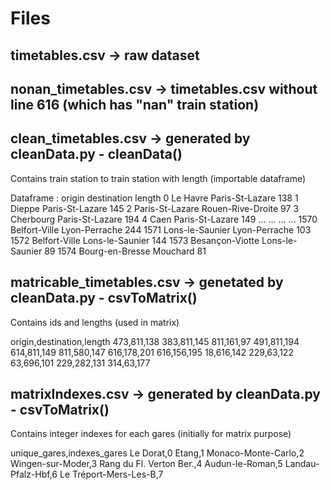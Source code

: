 # Files

## timetables.csv -> raw dataset

## nonan_timetables.csv -> timetables.csv without line 616 (which has "nan" train station)

## clean_timetables.csv -> generated by cleanData.py - cleanData()
Contains train station to train station with length (importable dataframe)

Dataframe :
               origin        destination  length
0            Le Havre    Paris-St-Lazare     138
1              Dieppe    Paris-St-Lazare     145
2     Paris-St-Lazare  Rouen-Rive-Droite      97
3           Cherbourg    Paris-St-Lazare     194
4                Caen    Paris-St-Lazare     149
...               ...                ...     ...
1570    Belfort-Ville      Lyon-Perrache     244
1571  Lons-le-Saunier      Lyon-Perrache     103
1572    Belfort-Ville    Lons-le-Saunier     144
1573  Besançon-Viotte    Lons-le-Saunier      89
1574  Bourg-en-Bresse           Mouchard      81

## matricable_timetables.csv -> genetated by cleanData.py - csvToMatrix()
Contains ids and lengths (used in matrix)

origin,destination,length
473,811,138
383,811,145
811,161,97
491,811,194
614,811,149
811,580,147
616,178,201
616,156,195
18,616,142
229,63,122
63,696,101
229,282,131
314,63,177

## matrixIndexes.csv -> generated by cleanData.py - csvToMatrix()
Contains integer indexes for each gares (initially for matrix purpose)

unique_gares,indexes_gares
Le Dorat,0
Etang,1
Monaco-Monte-Carlo,2
Wingen-sur-Moder,3
Rang du Fl. Verton Ber.,4
Audun-le-Roman,5
Landau-Pfalz-Hbf,6
Le Tréport-Mers-Les-B,7




